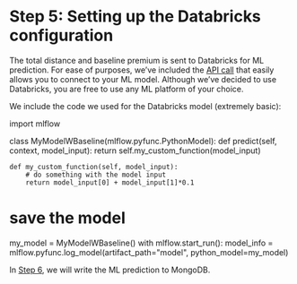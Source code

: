 # Step 5: Setting up the Databricks configuration 
The total distance and baseline premium is sent to Databricks for ML prediction. For ease of purposes, we’ve included the [API call](pipeline_unirest.js) that easily allows you to connect to your ML model. Although we’ve decided to use Databricks, you are free to use any ML platform of your choice. 

We include the code we used for the Databricks model (extremely basic):

import mlflow

class MyModelWBaseline(mlflow.pyfunc.PythonModel):
    def predict(self, context, model_input):
        return self.my_custom_function(model_input)

    def my_custom_function(self, model_input):
        # do something with the model input
        return model_input[0] + model_input[1]*0.1
        
# save the model
my_model = MyModelWBaseline()
with mlflow.start_run():
    model_info = mlflow.pyfunc.log_model(artifact_path="model", python_model=my_model)

In [Step 6](Prediction.md), we will write the ML prediction to MongoDB. 
